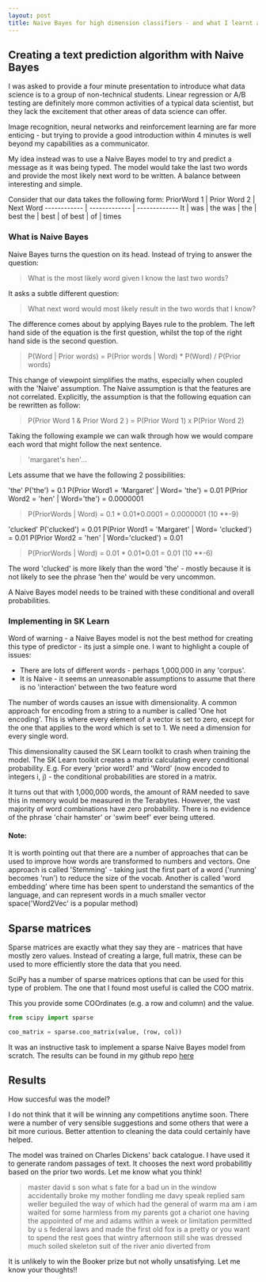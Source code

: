 ```yaml
---
layout: post
title: Naive Bayes for high dimension classifiers - and what I learnt about sparse matrices
---
```


## Creating a text prediction algorithm with Naive Bayes

I was asked to provide a four minute presentation to introduce what data science is to a group of non-technical students. 
Linear regression or A/B testing are definitely more common activities of a typical data scientist, but they lack the
excitement that other areas of data science can offer.

Image recognition, neural networks and reinforcement learning are far more enticing - but trying to provide a good 
introduction within 4 minutes is well beyond my capabilities as a communicator.

My idea instead was to use a Naive Bayes model to try and predict a message as it was being typed. The model would take 
the last two words and provide the most likely next word to be written. A balance between interesting and simple.

Consider that our data takes the following form:
PriorWord 1 | Prior Word 2 | Next Word
------------ | ------------- | -------------
It | was | the
was | the | best
the | best | of
best | of | times

### What is Naive Bayes

Naive Bayes turns the question on its head. Instead of trying to answer the question:
> What is the most likely word given I know the last two words?

It asks a subtle different question:
> What next word would most likely result in the two words that I know?

The difference comes about by applying Bayes rule to the problem. The left hand side of the equation is the first question,
whilst the top of the right hand side is the second question. 
> P(Word | Prior words) = P(Prior words | Word) * P(Word) / P(Prior words)

This change of viewpoint simplifies the maths, especially when coupled with the 'Naive' assumption. The 
Naive assumption is that the features are not correlated. Explicitly, the assumption is that the following
equation can be rewritten as follow:
> P(Prior Word 1 & Prior Word 2 ) = P(Prior Word 1) x P(Prior Word 2)

Taking the following example we can walk through how we would compare each word that might follow the next sentence. 
> 'margaret's hen'... 

Lets assume that we have the following 2 possibilities:

'the'
P('the') = 0.1
P(Prior Word1 = 'Margaret' | Word= 'the') = 0.01
P(Prior Word2 = 'hen' | Word='the') = 0.0000001
> P(PriorWords | Word) = 0.1 * 0.01*0.0001 = 0.0000001 (10 **-9)

'clucked'
P('clucked') = 0.01
P(Prior Word1 = 'Margaret' | Word= 'clucked') = 0.01
P(Prior Word2 = 'hen' | Word='clucked') = 0.01
> P(PriorWords | Word) = 0.01 * 0.01*0.01 = 0.01 (10 **-6)

The word 'clucked' is more likely than the word 'the' - mostly because it is not likely to see the phrase 'hen the'
would be very uncommon.

A Naive Bayes model needs to be trained with these conditional and overall probabilities.

### Implementing in SK Learn
Word of warning - a Naive Bayes model is not the best method for creating this type of predictor - its just a simple one. 
I want to highlight a couple of issues:

* There are lots of different words - perhaps 1,000,000 in any 'corpus'. 
* It is Naive - it seems an unreasonable assumptions to assume that there is no 'interaction' between the two feature word

The number of words causes an issue with dimensionality. A common approach for encoding from a string to a number is called 'One hot encoding'.
This is where every element of a vector is set to zero, except for the one that applies to the word which is set to 1. We need a dimension
for every single word.

This dimensionality caused the SK Learn toolkit to crash when training the model. The SK Learn toolkit creates a matrix calculating every conditional
probability. E.g. For every 'prior word1' and 'Word' (now encoded to integers i, j) - the conditional probabilities are stored in a matrix.

It turns out that with 1,000,000 words, the amount of RAM needed to save this in memory would be measured in the Terabytes.
However, the vast majority of word combinations have zero probability. There is no evidence of the phrase 'chair hamster' or 
'swim beef' ever being uttered.

#### Note:
It is worth pointing out that there are a number of approaches that can be used to improve how words are transformed to numbers and vectors.
One approach is called 'Stemming' - taking just the first part of a word ('running' becomes 'run') to reduce the size of the vocab. Another is called 'word embedding' where
time has been spent to understand the semantics of the language, and can represent words in a much smaller vector space('Word2Vec' is a popular method)

## Sparse matrices

Sparse matrices are exactly what they say they are - matrices that have mostly zero values. Instead of creating a large, full matrix,
these can be used to more efficiently store the data that you need. 

SciPy has a number of sparse matrices options that can be used for this type of problem.  The one that I found most useful is called the COO matrix. 

This you provide some COOrdinates (e.g. a row and column) and the value. 
```python
from scipy import sparse

coo_matrix = sparse.coo_matrix(value, (row, col))

```

It was an instructive task to implement a sparse Naive Bayes model from scratch. The results can be found in my github repo
 [here](https://github.com/JRThurman01/WhatTheDickens)

## Results
How succesful was the model?

I do not think that it will be winning any competitions anytime soon. There were a number of very sensible suggestions and some others
that were a bit more curious. Better attention to cleaning the data could certainly have helped.

The model was trained on Charles Dickens' back catalogue. I have used it to generate random passages of text. It chooses the
next word probabilitly based on the prior two words. Let me know what you think!
> master david s son what s fate for a bad un in the window accidentally broke my mother fondling me davy speak replied sam weller beguiled the way of which had the general of warm ma am i am waited for some harmless from my parents got a chariot one having the appointed of me and adams within a week or limitation permitted by u s federal laws and made the first old fox is a pretty or you want to spend the rest goes that wintry afternoon still she was dressed much soiled skeleton suit of the river anio diverted from

It is unlikely to win the Booker prize but not wholly unsatisfying. Let me know your thoughts!!